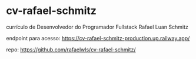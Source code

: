 # cv-rafael-schmitz
currículo de Desenvolvedor do Programador Fullstack Rafael Luan Schmitz

endpoint para acesso: https://cv-rafael-schmitz-production.up.railway.app/

repo: https://github.com/rafaelwls/cv-rafael-schmitz/
